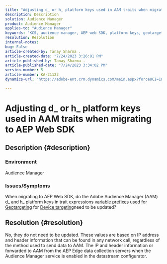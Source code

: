 ```yaml
---
title: "Adjusting d_ or h_ platform keys used in AAM traits when migrating to AEP Web SDK"
description: Description
solution: Audience Manager
product: Audience Manager
applies-to: "Audience Manager"
keywords: "KCS, audience manager, AEP web SDK, platform keys, geotargeting, variable prefixes, device targeting"
resolution: Resolution
internal-notes: 
bug: False
article-created-by: Tanay Sharma .
article-created-date: "7/24/2023 3:26:01 PM"
article-published-by: Tanay Sharma .
article-published-date: "7/24/2023 3:34:02 PM"
version-number: 5
article-number: KA-21123
dynamics-url: "https://adobe-ent.crm.dynamics.com/main.aspx?forceUCI=1&pagetype=entityrecord&etn=knowledgearticle&id=1cbd5461-362a-ee11-bdf4-6045bd006239"

---
```

# Adjusting d_ or h_ platform keys used in AAM traits when migrating to AEP Web SDK

## Description {#description}


### Environment

Audience Manager

### Issues/Symptoms

When migrating to AEP Web SDK, do the Adobe Audience Manager (AAM) d_ and h_ platform keys in trait expressions [variable prefixes](https://experienceleague.adobe.com/docs/audience-manager/user-guide/features/traits/trait-variable-prefixes.html) used for [Geotargeting](https://experienceleague.adobe.com/docs/audience-manager/user-guide/features/traits/trait-geotarget-keys.html) for [Device targeting](https://experienceleague.adobe.com/docs/audience-manager/user-guide/features/traits/trait-device-targeting.html)need to be updated?


## Resolution {#resolution}


No, they do not need to be updated. These values are based on IP address and header information that can be found in any network call, regardless of the method used to send data to AAM. The IP and header information or forwarded to AAM from the AEP Edge data collection servers when the Audience Manager service is enabled in the datastream configurator.
